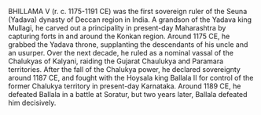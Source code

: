 BHILLAMA V (r. c. 1175-1191 CE) was the first sovereign ruler of the Seuna (Yadava) dynasty of Deccan region in India. A grandson of the Yadava king Mullagi, he carved out a principality in present-day Maharashtra by capturing forts in and around the Konkan region. Around 1175 CE, he grabbed the Yadava throne, supplanting the descendants of his uncle and an usurper. Over the next decade, he ruled as a nominal vassal of the Chalukyas of Kalyani, raiding the Gujarat Chaulukya and Paramara territories. After the fall of the Chalukya power, he declared sovereignty around 1187 CE, and fought with the Hoysala king Ballala II for control of the former Chalukya territory in present-day Karnataka. Around 1189 CE, he defeated Ballala in a battle at Soratur, but two years later, Ballala defeated him decisively.
